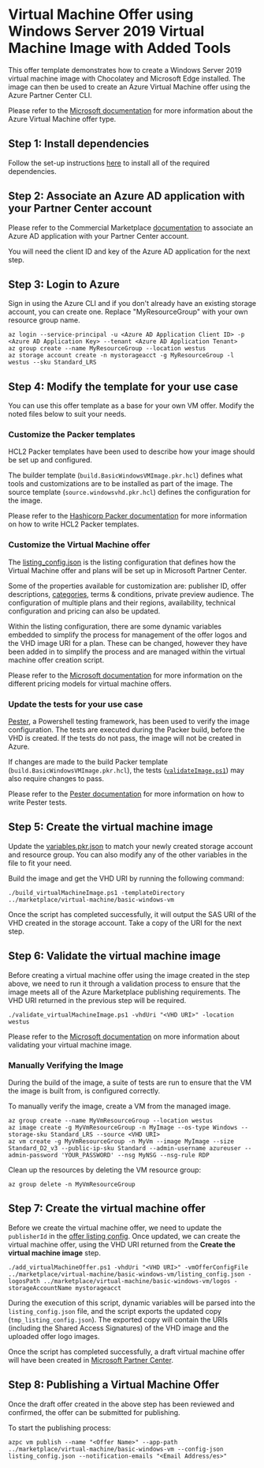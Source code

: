 # Virtual Machine Offer using Windows Server 2019 Virtual Machine Image with Added Tools

This offer template demonstrates how to create a Windows Server 2019 virtual machine image with Chocolatey and Microsoft Edge installed. The image can then be used to create an Azure Virtual Machine offer using the Azure Partner Center CLI.

Please refer to the [Microsoft documentation](https://learn.microsoft.com/en-us/azure/marketplace/marketplace-virtual-machines) for more information about the Azure Virtual Machine offer type.

## Step 1: Install dependencies

Follow the set-up instructions [here](../../../README.md) to install all of the required dependencies.

## Step 2: Associate an Azure AD application with your Partner Center account

Please refer to the Commercial Marketplace [documentation](https://learn.microsoft.com/en-us/azure/marketplace/submission-api-onboard#associate-an-azure-ad-application-with-your-partner-center-account) to associate an Azure AD application with your Partner Center account.

You will need the client ID and key of the Azure AD application for the next step.

## Step 3: Login to Azure

Sign in using the Azure CLI and if you don't already have an existing storage account, you can create one. Replace "MyResourceGroup" with your own resource group name.
```
az login --service-principal -u <Azure AD Application Client ID> -p <Azure AD Application Key> --tenant <Azure AD Application Tenant>
az group create --name MyResourceGroup --location westus
az storage account create -n mystorageacct -g MyResourceGroup -l westus --sku Standard_LRS
```

## Step 4: Modify the template for your use case
You can use this offer template as a base for your own VM offer. Modify the noted files below to suit your needs.

### Customize the Packer templates
HCL2 Packer templates have been used to describe how your image should be set up and configured.

The builder template (`build.BasicWindowsVMImage.pkr.hcl`) defines what tools and customizations are to be installed as part of the image.
The source template (`source.windowsvhd.pkr.hcl`) defines the configuration for the image.

Please refer to the [Hashicorp Packer documentation](https://www.packer.io/docs/templates/hcl_templates) for more information on how to write HCL2 Packer templates.

### Customize the Virtual Machine offer
The [listing_config.json](listing_config.json) is the listing configuration that defines how the Virtual Machine offer and plans will be set up in Microsoft Partner Center.

Some of the properties available for customization are: publisher ID, offer descriptions, [categories](https://learn.microsoft.com/en-us/azure/marketplace/cloud-partner-portal-api-creating-offer#azure-marketplace-categories), terms & conditions, private preview audience. The configuration of multiple plans and their regions, availability, technical configuration and pricing can also be updated.

Within the listing configuration, there are some dynamic variables embedded to simplify the process for management of the offer logos and the VHD image URI for a plan. These can be changed, however they have been added in to simplify the process and are managed within the virtual machine offer creation script.

Please refer to the [Microsoft documentation](https://docs.microsoft.com/en-us/azure/marketplace/cloud-partner-portal-api-setting-price) for more information on the different pricing models for virtual machine offers.

### Update the tests for your use case
[Pester](https://pester.dev/), a Powershell testing framework, has been used to verify the image configuration. The tests are executed during the Packer build, before the VHD is created. If the tests do not pass, the image will not be created in Azure.

If changes are made to the build Packer template (`build.BasicWindowsVMImage.pkr.hcl`), the tests ([`validateImage.ps1`](tests/validateImage.ps1)) may also require changes to pass.

Please refer to the [Pester documentation](https://pester.dev/docs/quick-start) for more information on how to write Pester tests.

## Step 5: Create the virtual machine image
Update the [variables.pkr.json](variables.pkr.json) to match your newly created storage account and resource group. You can also modify any of the other variables in the file to fit your need.

Build the image and get the VHD URI by running the following command:
```
./build_virtualMachineImage.ps1 -templateDirectory ../marketplace/virtual-machine/basic-windows-vm
```

Once the script has completed successfully, it will output the SAS URI of the VHD created in the storage account. Take a copy of the URI for the next step.

## Step 6: Validate the virtual machine image
Before creating a virtual machine offer using the image created in the step above, we need to run it through a validation process to ensure that the image meets all of the Azure Marketplace publishing requirements. The VHD URI returned in the previous step will be required.

```
./validate_virtualMachineImage.ps1 -vhdUri "<VHD URI>" -location westus
```

Please refer to the [Microsoft documentation](https://docs.microsoft.com/en-us/azure/marketplace/azure-vm-image-test) on more information about validating your virtual machine image.

### Manually Verifying the Image

During the build of the image, a suite of tests are run to ensure that the VM the image is built from, is configured correctly.

To manually verify the image, create a VM from the managed image.
```
az group create --name MyVmResourceGroup --location westus
az image create -g MyVmResourceGroup -n MyImage --os-type Windows --storage-sku Standard_LRS --source <VHD URI>
az vm create -g MyVmResourceGroup -n MyVm --image MyImage --size Standard_D2_v3 --public-ip-sku Standard --admin-username azureuser --admin-password 'YOUR_PASSWORD' --nsg MyNSG --nsg-rule RDP
```

Clean up the resources by deleting the VM resource group:
```
az group delete -n MyVmResourceGroup
```

## Step 7: Create the virtual machine offer
Before we create the virtual machine offer, we need to update the `publisherId` in the [offer listing config](listing_config.json). Once updated, we can create the virtual machine offer, using the VHD URI returned from the **Create the virtual machine image** step.

```
./add_virtualMachineOffer.ps1 -vhdUri "<VHD URI>" -vmOfferConfigFile ../marketplace/virtual-machine/basic-windows-vm/listing_config.json -logosPath ../marketplace/virtual-machine/basic-windows-vm/logos -storageAccountName mystorageacct
```

During the execution of this script, dynamic variables will be parsed into the `listing_config.json` file, and the script exports the updated copy (`tmp_listing_config.json`). The exported copy will contain the URIs (including the Shared Access Signatures) of the VHD image and the uploaded offer logo images.

Once the script has completed successfully, a draft virtual machine offer will have been created in [Microsoft Partner Center](https://partner.microsoft.com/en-us/dashboard/marketplace-offers/overview).

## Step 8: Publishing a Virtual Machine Offer
Once the draft offer created in the above step has been reviewed and confirmed, the offer can be submitted for publishing.

To start the publishing process:
```
azpc vm publish --name "<Offer Name>" --app-path ../marketplace/virtual-machine/basic-windows-vm --config-json listing_config.json --notification-emails "<Email Address/es>"
```
